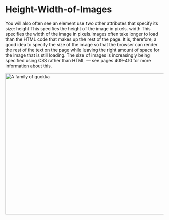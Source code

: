 # Height-Width-of-Images
You will also often see an <img>element use two other attributes that specify its size:
height
This specifies the height of the image in pixels.
width
This specifies the width of the image in pixels.Images often take longer to load than the HTML code that makes up the rest of the page. It is, therefore, a good idea to 
specify the size of the image so that the browser can render the rest of the text on the page while leaving the right amount of space for the image that is still loading.
The size of images is increasingly being specified using CSS rather than HTML — see pages 409-410 for more information about this.

<img src="images/quokka.jpg" alt="A family of 
 quokka" width="600" height="450" />
